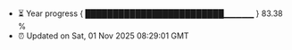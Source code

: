 - ⏳ Year progress { █████████████████████████▁▁▁▁▁ } 83.38 %
- ⏰ Updated on Sat, 01 Nov 2025 08:29:01 GMT

